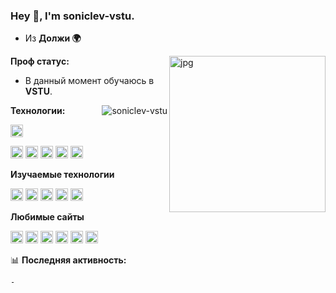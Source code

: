 ### Hey 👋, I'm soniclev-vstu.

- Из **Должи 🌍** 


<img align="right" alt="jpg" width="250px" src="https://i.ytimg.com/vi/3WAOxKOmR90/sddefault.jpg" />

**Проф статус:**

-  В данный момент обучаюсь в **VSTU**.

<img align="right"  src="https://github-readme-stats.vercel.app/api?username=soniclev-vstu&count_private=true&show_icons=true" alt="soniclev-vstu" />

**Технологии:**  

<code><img height="20" src="https://cdn.jsdelivr.net/npm/simple-icons@3.12.2/icons/python.svg"></code>

<code><img height="20" src="https://cdn.jsdelivr.net/npm/simple-icons@3.12.2/icons/javascript.svg"></code>
<code><img height="20" src="https://cdn.jsdelivr.net/npm/simple-icons@3.12.2/icons/pycharm.svg"></code>
<code><img height="20" src="https://cdn.jsdelivr.net/npm/simple-icons@3.12.2/icons/git.svg"></code>
<code><img height="20" src="https://cdn.jsdelivr.net/npm/simple-icons@3.12.2/icons/sqlite.svg"></code>
<code><img height="20" src="https://cdn.jsdelivr.net/npm/simple-icons@3.12.2/icons/linux.svg"></code>

**Изучаемые технологии**

<code><img height="20" src="https://www.vectorlogo.zone/logos/pocoo_flask/pocoo_flask-icon.svg"></code>
<code><img height="20" src="https://cdn.jsdelivr.net/npm/simple-icons@3.12.2/icons/html5.svg"></code>
<code><img height="20" src="https://cdn.jsdelivr.net/npm/simple-icons@3.12.2/icons/css3.svg"></code>
<code><img height="20" src="https://cdn.jsdelivr.net/npm/simple-icons@3.12.2/icons/jquery.svg"></code>
<code><img height="20" src="https://cdn.jsdelivr.net/npm/simple-icons@3.12.2/icons/react.svg"></code>

**Любимые сайты**

<code><img height="20" src="https://cdn.jsdelivr.net/npm/simple-icons@3.12.2/icons/github.svg"></code>
<code><img height="20" src="https://cdn.jsdelivr.net/npm/simple-icons@3.12.2/icons/google.svg"></code>
<code><img height="20" src="https://cdn.jsdelivr.net/npm/simple-icons@3.12.2/icons/stackoverflow.svg"></code>
<code><img height="20" src="https://cdn.jsdelivr.net/npm/simple-icons@3.12.2/icons/youtube.svg"></code>
<code><img height="20" src="https://cdn.jsdelivr.net/npm/simple-icons@3.12.2/icons/steam.svg"></code>
<code><img height="20" src="https://cdn.jsdelivr.net/npm/simple-icons@3.12.2/icons/stackoverflow.svg"></code>


📊 **Последняя активность:**
<!--START_SECTION:waka-->
```text
-
```
<!--END_SECTION:waka-->

